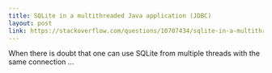 ```yaml
---
title: SQLite in a multithreaded Java application (JDBC)
layout: post
link: https://stackoverflow.com/questions/10707434/sqlite-in-a-multithreaded-java-application
---
```


When there is doubt that one can use SQLite from multiple threads with the same connection …
